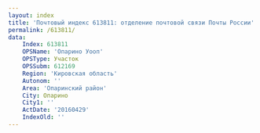 ```yaml
---
layout: index
title: 'Почтовый индекс 613811: отделение почтовой связи Почты России'
permalink: /613811/
data:
    Index: 613811
    OPSName: 'Опарино Уооп'
    OPSType: Участок
    OPSSubm: 612169
    Region: 'Кировская область'
    Autonom: ''
    Area: 'Опаринский район'
    City: Опарино
    City1: ''
    ActDate: '20160429'
    IndexOld: ''
---
```

